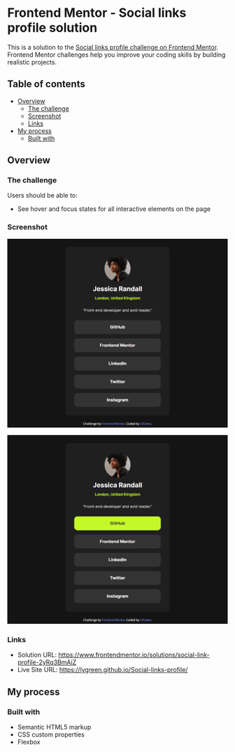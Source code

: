 # Frontend Mentor - Social links profile solution

This is a solution to the [Social links profile challenge on Frontend Mentor](https://www.frontendmentor.io/challenges/social-links-profile-UG32l9m6dQ). Frontend Mentor challenges help you improve your coding skills by building realistic projects. 

## Table of contents

- [Overview](#overview)
  - [The challenge](#the-challenge)
  - [Screenshot](#screenshot)
  - [Links](#links)
- [My process](#my-process)
  - [Built with](#built-with)

## Overview

### The challenge

Users should be able to:

- See hover and focus states for all interactive elements on the page

### Screenshot

![](./screenshot.png)

![](./screenshot2.png)

### Links

- Solution URL: https://www.frontendmentor.io/solutions/social-link-profile-2yRq3BmAiZ
- Live Site URL: https://lygreen.github.io/Social-links-profile/

## My process

### Built with

- Semantic HTML5 markup
- CSS custom properties
- Flexbox
